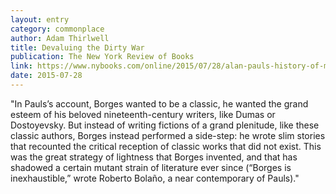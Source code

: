 ```yaml
---
layout: entry
category: commonplace
author: Adam Thirlwell
title: Devaluing the Dirty War
publication: The New York Review of Books
link: https://www.nybooks.com/online/2015/07/28/alan-pauls-history-of-money/
date: 2015-07-28
---
```


"In Pauls’s account, Borges wanted to be a classic, he wanted the grand esteem of his beloved nineteenth-century writers, like Dumas or Dostoyevsky. But instead of writing fictions of a grand plenitude, like these classic authors, Borges instead performed a side-step: he wrote slim stories that recounted the critical reception of classic works that did not exist. This was the great strategy of lightness that Borges invented, and that has shadowed a certain mutant strain of literature ever since (“Borges is inexhaustible,” wrote Roberto Bolaño, a near contemporary of Pauls)."

